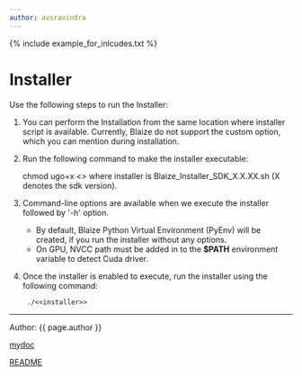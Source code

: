 ```yaml
---
author: avsravindra
---
```


{% include example_for_inlcudes.txt %}

# Installer

Use the following steps to run the Installer:

1. You can perform the Installation from the same location where installer script is available. Currently, Blaize do not support the custom option, which you can mention during installation.

2. Run the following command to make the installer executable:
  
   chmod ugo+x <<installer>> 
   where installer is Blaize_Installer_SDK_X.X.XX.sh (X denotes the sdk version).

3. Command-line options are available when we execute the installer followed by '-h' option. 
	- By default, Blaize Python Virtual Environment (PyEnv) will be created, if you run the installer without any options. 
	- On GPU, NVCC path must be added in to the **$PATH** environment variable to detect Cuda driver. 

4) Once the installer is enabled to execute,  run the installer using the following command:
    
		./<<installer>>

------------
Author: {{ page.author }}

[mydoc](main/mydoc.md)

[README](main/README.md)
